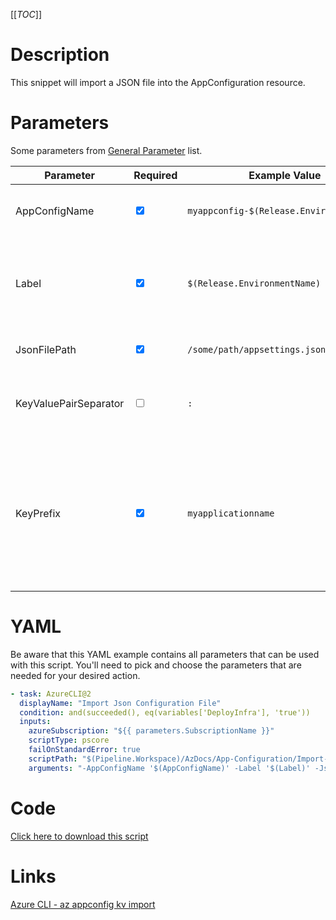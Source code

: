 [[_TOC_]]

# Description

This snippet will import a JSON file into the AppConfiguration resource.

# Parameters

Some parameters from [General Parameter](/Azure/AzDocs-v1/Scripts) list.

| Parameter             | Required                        | Example Value                            | Description                                                                                                                                              |
| --------------------- | ------------------------------- | ---------------------------------------- | -------------------------------------------------------------------------------------------------------------------------------------------------------- |
| AppConfigName         | <input type="checkbox" checked> | `myappconfig-$(Release.EnvironmentName)` | This is the app configuration name to use.                                                                                                               |
| Label                 | <input type="checkbox" checked> | `$(Release.EnvironmentName)`             | This label will be applied to all imported keyvaluepairs. Can be kept empty for no label.                                                                |
| JsonFilePath          | <input type="checkbox" checked> | `/some/path/appsettings.json`            | Path to the JSON file to be imported.                                                                                                                    |
| KeyValuePairSeparator | <input type="checkbox">         | `:`                                      | Delimiter for flattening the json or yaml file to key-value pairs.                                                                                       |
| KeyPrefix             | <input type="checkbox" checked> | `myapplicationname`                      | This prefix will be appended to the front of imported keys. With this prefix you can separate the configurations for different applications for example. |

# YAML

Be aware that this YAML example contains all parameters that can be used with this script. You'll need to pick and choose the parameters that are needed for your desired action.

```yaml
- task: AzureCLI@2
  displayName: "Import Json Configuration File"
  condition: and(succeeded(), eq(variables['DeployInfra'], 'true'))
  inputs:
    azureSubscription: "${{ parameters.SubscriptionName }}"
    scriptType: pscore
    failOnStandardError: true
    scriptPath: "$(Pipeline.Workspace)/AzDocs/App-Configuration/Import-Json-Configuration-File.ps1"
    arguments: "-AppConfigName '$(AppConfigName)' -Label '$(Label)' -JsonFilePath '$(JsonFilePath)' -KeyValuePairSeparator '$(KeyValuePairSeparator)' -KeyPrefix '$(KeyPrefix)'"
```

# Code

[Click here to download this script](../../../../../src/App-Configuration/Import-Json-Configuration-File.ps1)

# Links

[Azure CLI - az appconfig kv import](https://docs.microsoft.com/en-us/cli/azure/appconfig/kv?view=azure-cli-latest#az_appconfig_kv_import)
